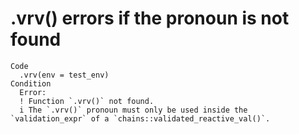 # .vrv() errors if the pronoun is not found

    Code
      .vrv(env = test_env)
    Condition
      Error:
      ! Function `.vrv()` not found.
      i The `.vrv()` pronoun must only be used inside the `validation_expr` of a `chains::validated_reactive_val()`.

